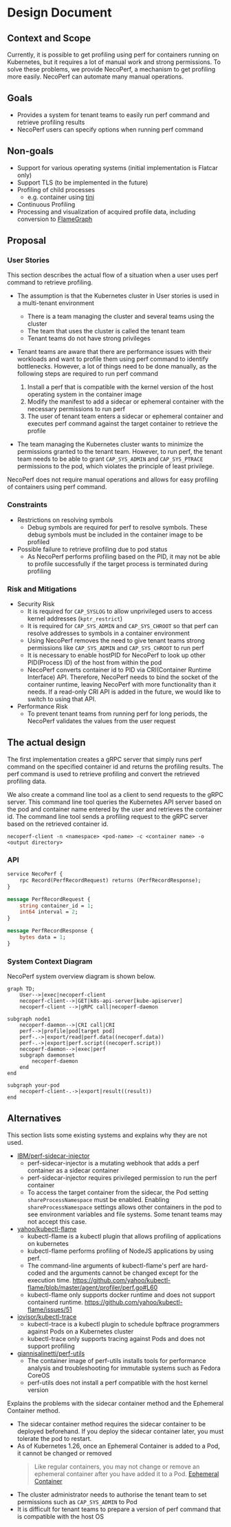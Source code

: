 Design Document
===============

## Context and Scope

Currently, it is possible to get profiling using perf for containers running on Kubernetes, but it requires a lot of manual work and strong permissions.
To solve these problems, we provide NecoPerf, a mechanism to get profiling more easily.
NecoPerf can automate many manual operations.

## Goals

- Provides a system for tenant teams to easily run perf command and retrieve profiling results
- NecoPerf users can specify options when running perf command

## Non-goals

- Support for various operating systems (initial implementation is Flatcar only)
- Support TLS (to be implemented in the future)
- Profiling of child processes
  - e.g. container using [tini](https://github.com/krallin/tini)
- Continuous Profiling
- Processing and visualization of acquired profile data, including conversion to [FlameGraph](https://github.com/brendangregg/FlameGraph)

## Proposal

### User Stories

This section describes the actual flow of a situation when a user uses perf command to retrieve profiling.

- The assumption is that the Kubernetes cluster in User stories is used in a multi-tenant environment
  - There is a team managing the cluster and several teams using the cluster
  - The team that uses the cluster is called the tenant team
  - Tenant teams do not have strong privileges

- Tenant teams are aware that there are performance issues with their workloads and want to profile them using perf command to identify bottlenecks.
  However, a lot of things need to be done manually, as the following steps are required to run perf command
  1. Install a perf that is compatible with the kernel version of the host operating system in the container image
  2. Modify the manifest to add a sidecar or ephemeral container with the necessary permissions to run perf
  3. The user of tenant team enters a sidecar or ephemeral container and executes perf command against the target container to retrieve the profile

- The team managing the Kubernetes cluster wants to minimize the permissions granted to the tenant team.
  However, to run perf, the tenant team needs to be able to grant  `CAP_SYS_ADMIN` and `CAP_SYS_PTRACE` permissions to the pod, which violates the principle of least privilege.

NecoPerf does not require manual operations and allows for easy profiling of containers using perf command.

### Constraints

- Restrictions on resolving symbols
  - Debug symbols are required for perf to resolve symbols.
    These debug symbols must be included in the container image to be profiled
- Possible failure to retrieve profiling due to pod status
  - As NecoPerf performs profiling based on the PID, it may not be able to profile successfully if the target process is terminated during profiling

### Risk and Mitigations

- Security Risk
  - It is required for `CAP_SYSLOG` to allow unprivileged users to access kernel addresses (`kptr_restrict`)
  - It is required for `CAP_SYS_ADMIN` and `CAP_SYS_CHROOT` so that perf can resolve addresses to symbols in a container environment
  - Using NecoPerf removes the need to give tenant teams strong permissions like `CAP_SYS_ADMIN` and `CAP_SYS_CHROOT` to run perf
  - It is necessary to enable hostPID for NecoPerf to look up other PID(Process ID) of the host from within the pod
  - NecoPerf converts container id to PID via CRI(Container Runtime Interface) API.
    Therefore, NecoPerf needs to bind the socket of the container runtime, leaving NecoPerf with more functionality than it needs.
    If a read-only CRI API is added in the future, we would like to switch to using that API.
- Performance Risk
  - To prevent tenant teams from running perf for long periods, the NecoPerf validates the values from the user request

## The actual design

The first implementation creates a gRPC server that simply runs perf command on the specified container id and returns the profiling results.
The perf command is used to retrieve profiling and convert the retrieved profiling data.

We also create a command line tool as a client to send requests to the gRPC server.
This command line tool queries the Kubernetes API server based on the pod and container name entered by the user and retrieves the container id.
The command line tool sends a profiling request to the gRPC server based on the retrieved container id.

```console
necoperf-client -n <namespace> <pod-name> -c <container name> -o <output directory>
```

### API

```protobuf
service NecoPerf {
    rpc Record(PerfRecordRequest) returns (PerfRecordResponse);
}

message PerfRecordRequest {
    string container_id = 1;
    int64 interval = 2;
}

message PerfRecordResponse {
    bytes data = 1;
}
```

### System Context Diagram

NecoPerf system overview diagram is shown below.

```mermaid
graph TD;
    User-->|exec|necoperf-client
    necoperf-client-->|GET|k8s-api-server[kube-apiserver]
    necoperf-client -->|gRPC call|necoperf-daemon

subgraph node1
    necoperf-daemon-->|CRI call|CRI
    perf-->|profile|pod[target pod]
    perf-.->|export/read|perf.data((necoperf.data))
    perf-.->|export|perf.script((necoperf.script))
    necoperf-daemon-->|exec|perf
    subgraph daemonset
        necoperf-daemon
    end
end

subgraph your-pod
    necoperf-client-.->|export|result((result))
end
```

## Alternatives

This section lists some existing systems and explains why they are not used.

- [IBM/perf-sidecar-injector](https://github.com/IBM/perf-sidecar-injector)
  - perf-sidecar-injector is a mutating webhook that adds a perf container as a sidecar container
  - perf-sidecar-injector requires privileged permission to run the perf container
  - To access the target container from the sidecar, the Pod setting `shareProcessNamespace` must be enabled.
    Enabling `shareProcessNamespace` settings allows other containers in the pod to see environment variables and file systems.
    Some tenant teams may not accept this case.
- [yahoo/kubectl-flame](https://github.com/yahoo/kubectl-flame)
  - kubectl-flame is a kubectl plugin that allows profiling of applications on kubernetes
  - kubectl-flame performs profiling of NodeJS applications by using perf.
  - The command-line arguments of kubectl-flame's perf are hard-coded and the arguments cannot be changed except for the execution time.
<https://github.com/yahoo/kubectl-flame/blob/master/agent/profiler/perf.go#L60>
  - kubectl-flame only supports docker runtime and does not support containerd runtime.
<https://github.com/yahoo/kubectl-flame/issues/51>
- [iovisor/kubectl-trace](https://github.com/iovisor/kubectl-trace)
  - kubectl-trace is a kubectl plugin to schedule bpftrace programmers against Pods on a Kubernetes cluster
  - kubectl-trace only supports tracing against Pods and does not support profiling
- [giannisalinetti/perf-utils](https://github.com/giannisalinetti/perf-utils)
  - The container image of perf-utils installs tools for performance analysis and troubleshooting for immutable systems such as Fedora CoreOS
  - perf-utils does not install a perf compatible with the host kernel version

Explains the problems with the sidecar container method and the Ephemeral Container method.

- The sidecar container method requires the sidecar container to be deployed beforehand.
  If you deploy the sidecar container later, you must tolerate the pod to restart.
- As of Kubernetes 1.26, once an Ephemeral Container is added to a Pod, it cannot be changed or removed
  > Like regular containers, you may not change or remove an ephemeral container after you have added it to a Pod.
  [Ephemeral Container](https://kubernetes.io/docs/concepts/workloads/pods/ephemeral-containers/#understanding-ephemeral-containers)
- The cluster administrator needs to authorise the tenant team to set permissions such as `CAP_SYS_ADMIN` to Pod
- It is difficult for tenant teams to prepare a version of perf command that is compatible with the host OS
